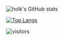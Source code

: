 ![holk's GitHub stats](https://github-readme-stats.vercel.app/api?username=holk-h&show_icons=true)

[![Top Langs](https://github-readme-stats.vercel.app/api/top-langs/?username=holk-h&layout=compact)](https://github.com/anuraghazra/github-readme-stats)

![visitors](https://visitor-badge.glitch.me/badge?page_id=holk-h.visitor&left_color=green&right_color=red)
